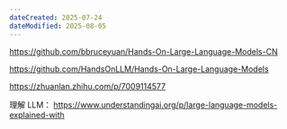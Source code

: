 ```yaml
---
dateCreated: 2025-07-24
dateModified: 2025-08-05
---
```

https://github.com/bbruceyuan/Hands-On-Large-Language-Models-CN

https://github.com/HandsOnLLM/Hands-On-Large-Language-Models

https://zhuanlan.zhihu.com/p/7009114577

理解 LLM： https://www.understandingai.org/p/large-language-models-explained-with
